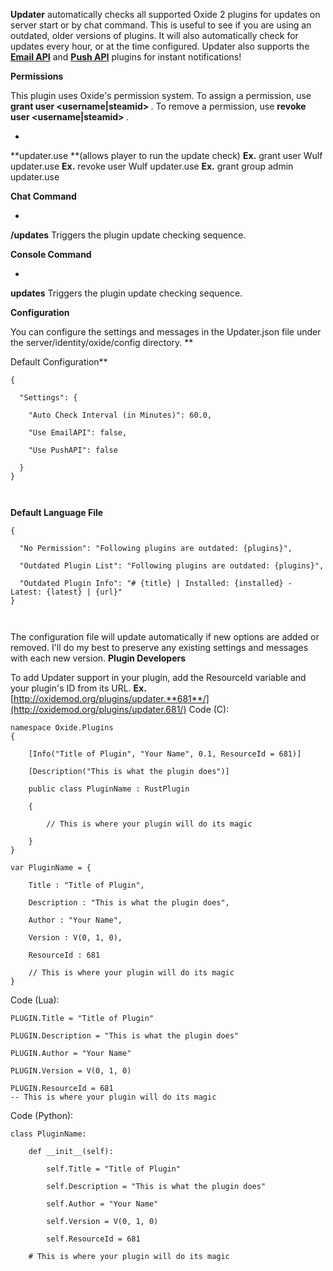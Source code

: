 **Updater** automatically checks all supported Oxide 2 plugins for updates on server start or by chat command. This is useful to see if you are using an outdated, older versions of plugins. It will also automatically check for updates every hour, or at the time configured. Updater also supports the **[Email API](http://oxidemod.org/plugins/email-api.712/)** and [**Push API**](http://oxidemod.org/plugins/push-api.705/) plugins for instant notifications!

**Permissions**

This plugin uses Oxide's permission system. To assign a permission, use **grant user <username|steamid> <permission>**. To remove a permission, use **revoke user <username|steamid> <permission>**.


* 
**updater.use **(allows player to run the update check)
**Ex.** grant user Wulf updater.use
**Ex.** revoke user Wulf updater.use
**Ex.** grant group admin updater.use


**Chat Command**


* 
**/updates**
Triggers the plugin update checking sequence.


**Console Command**


* 
**updates**
Triggers the plugin update checking sequence.


**Configuration**

You can configure the settings and messages in the Updater.json file under the server/identity/oxide/config directory.
**

Default Configuration**

````
{

  "Settings": {

    "Auto Check Interval (in Minutes)": 60.0,

    "Use EmailAPI": false,

    "Use PushAPI": false

  }
}

 
````


**Default Language File**

````
{

  "No Permission": "Following plugins are outdated: {plugins}",

  "Outdated Plugin List": "Following plugins are outdated: {plugins}",

  "Outdated Plugin Info": "# {title} | Installed: {installed} - Latest: {latest} | {url}"
}

 
````

The configuration file will update automatically if new options are added or removed. I'll do my best to preserve any existing settings and messages with each new version.
**Plugin Developers**

To add Updater support in your plugin, add the ResourceId variable and your plugin's ID from its URL.
**Ex.** [http://oxidemod.org/plugins/updater.**681**/](http://oxidemod.org/plugins/updater.681/)
Code (C):
````
namespace Oxide.Plugins
{

    [Info("Title of Plugin", "Your Name", 0.1, ResourceId = 681)]

    [Description("This is what the plugin does")]

    public class PluginName : RustPlugin

    {

        // This is where your plugin will do its magic

    }
}
````


````
var PluginName = {

    Title : "Title of Plugin",

    Description : "This is what the plugin does",

    Author : "Your Name",

    Version : V(0, 1, 0),

    ResourceId : 681

    // This is where your plugin will do its magic
}
````

Code (Lua):
````
PLUGIN.Title = "Title of Plugin"

PLUGIN.Description = "This is what the plugin does"

PLUGIN.Author = "Your Name"

PLUGIN.Version = V(0, 1, 0)

PLUGIN.ResourceId = 681
-- This is where your plugin will do its magic
````

Code (Python):
````
class PluginName:

    def __init__(self):

        self.Title = "Title of Plugin"

        self.Description = "This is what the plugin does"

        self.Author = "Your Name"

        self.Version = V(0, 1, 0)

        self.ResourceId = 681

    # This is where your plugin will do its magic
````